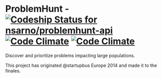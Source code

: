 ProblemHunt - [ ![Codeship Status for nsarno/problemhunt-api](https://codeship.com/projects/1662a330-5b07-0132-d1f8-022e5ac315ca/status)](https://codeship.com/projects/50454) [![Code Climate](https://codeclimate.com/github/nsarno/problemhunt-api/badges/gpa.svg)](https://codeclimate.com/github/nsarno/problemhunt-api) [![Code Climate](https://codeclimate.com/github/nsarno/problemhunt-api/badges/gpa.svg)](https://codeclimate.com/github/nsarno/problemhunt-api)
============

Discover and prioritize problems impacting large populations.

This project has originated @startupbus Europe 2014 and made it to the finales.
